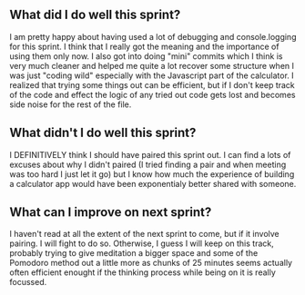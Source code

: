 <h2>What did I do well this sprint?</h2>

I am pretty happy about having used a lot of debugging and console.logging for this sprint. I think that I really got the meaning and the importance of using them only now. I also got into doing "mini" commits which I think is very much cleaner and helped me quite a lot recover some structure when I was just "coding wild" especially with the Javascript part of the calculator. I realized that trying some things out can be efficient, but if I don't keep track of the code and effect the logic of any tried out code gets lost and becomes side noise for the rest of the file.


<h2>What didn't I do well this sprint?</h2>

I DEFINITIVELY think I should have paired this sprint out. I can find a lots of excuses about why I didn't paired (I tried finding a pair and when meeting was too hard I just let it go) but I know how much the experience of building a calculator app would have been exponentialy better shared with someone.

<h2>What can I improve on next sprint?</h2>

I haven't read at all the extent of the next sprint to come, but if it involve pairing. I will fight to do so. Otherwise, I guess I will keep on this track, probably trying to give meditation a bigger space and some of the Pomodoro method out a little more as chunks of 25 minutes seems actually often efficient enought if the thinking process while being on it is really focussed. 